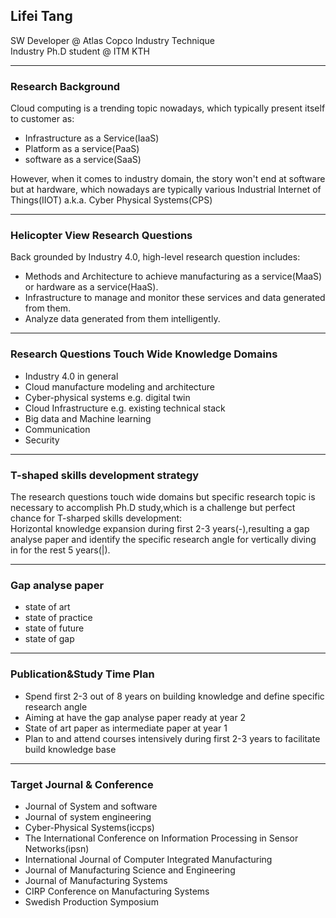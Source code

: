 ## Lifei Tang  
SW Developer @ Atlas Copco Industry Technique  
Industry Ph.D student @ ITM KTH

---

### Research Background

Cloud computing is a trending topic nowadays, which typically present itself to customer as:
 * Infrastructure as a Service(IaaS)
 * Platform as a service(PaaS)
 * software as a service(SaaS) 

However, when it comes to industry domain, the story won't end at software but at hardware, which nowadays are typically various Industrial Internet of Things(IIOT) a.k.a. Cyber Physical Systems(CPS) 

---

### Helicopter View Research Questions
Back grounded by Industry 4.0, high-level research question includes: 
 * Methods and Architecture to achieve manufacturing as a service(MaaS) or hardware as a service(HaaS).
 * Infrastructure to manage and monitor these services and data generated from them. 
 * Analyze data generated from them intelligently.

---

### Research Questions Touch Wide Knowledge Domains
* Industry 4.0 in general
* Cloud manufacture modeling and architecture
* Cyber-physical systems e.g. digital twin
* Cloud Infrastructure e.g. existing technical stack
* Big data and Machine learning 
* Communication 
* Security

---

### T-shaped skills development strategy
The research questions touch wide domains but specific research topic is necessary to accomplish Ph.D study,which is a challenge but perfect chance for T-sharped skills development:  
Horizontal knowledge expansion during first 2-3 years(-),resulting a gap analyse paper and identify the specific research angle for vertically diving in for the rest 5 years(|).

---

### Gap analyse paper 
 * state of art
 * state of practice
 * state of future
 * state of gap

---

### Publication&Study Time Plan
 * Spend first 2-3 out of 8 years on building knowledge and define specific research angle
 * Aiming at have the gap analyse paper ready at year 2
 * State of art paper as intermediate paper at year 1
 * Plan to and attend courses intensively during first 2-3 years to facilitate build knowledge base 

---

### Target Journal & Conference
* Journal of System and software
* Journal of system engineering
* Cyber-Physical Systems(iccps)
* The International Conference on Information Processing in Sensor Networks(ipsn)
* International Journal of Computer Integrated Manufacturing
* Journal of Manufacturing Science and Engineering
* Journal of Manufacturing Systems
* CIRP Conference on Manufacturing Systems
* Swedish Production Symposium  
